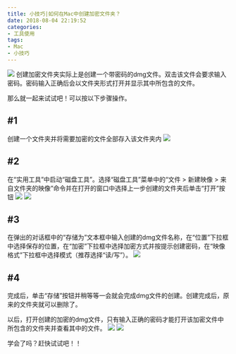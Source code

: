 ```yaml
---
title: 小技巧|如何在Mac中创建加密文件夹？
date: 2018-08-04 22:19:52
categories:
- 工具使用
tags:
- Mac
- 小技巧
---
```

![](//ww2.sinaimg.cn/large/006tNc79ly1g5d7kjjjqxj30le0c741b.jpg)
创建加密文件夹实际上是创建一个带密码的dmg文件。双击该文件会要求输入密码。密码输入正确后会以文件夹形式打开并显示其中所包含的文件。

那么就一起来试试吧！可以按以下步骤操作。

## #1
创建一个文件夹并将需要加密的文件全部存入该文件夹内
![](//ww2.sinaimg.cn/large/006tNc79ly1g5d7kkf3g9j30mq06g3zv.jpg)

## #2
在“实用工具”中启动“磁盘工具”。选择“磁盘工具”菜单中的“文件 > 新建映像 > 来自文件夹的映像”命令并在打开的窗口中选择上一步创建的文件夹后单击“打开”按钮
![](//ww1.sinaimg.cn/large/006tNc79ly1g5d7kkwggbj31kw0mhn5m.jpg)
![](//ww3.sinaimg.cn/large/006tNc79ly1g5d7klf4nyj31co0u0wnf.jpg)

## #3
在弹出的对话框中的“存储为”文本框中输入创建的dmg文件名称，在“位置”下拉框中选择保存的位置，在“加密”下拉框中选择加密方式并按提示创建密码，在“映像格式”下拉框中选择模式（推荐选择“读/写”）。
![](//ww4.sinaimg.cn/large/006tNc79ly1g5d7kltm0wj30um0f8q5b.jpg)

## #4
完成后，单击“存储”按钮并稍等等一会就会完成dmg文件的创建。创建完成后，原来的文件夹就可以删除了。

以后，打开创建的加密的dmg文件，只有输入正确的密码才能打开该加密文件中所包含的文件夹并查看其中的文件。
![](//ww1.sinaimg.cn/large/006tNc79ly1g5d7kmscn9j31kw0ttn8e.jpg)
![](//ww1.sinaimg.cn/large/006tNc79ly1g5d7kn9a5tj30rs0hcdhx.jpg)

学会了吗？赶快试试吧！！